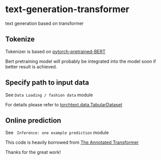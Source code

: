 # text-generation-transformer
text generation based on transformer

## Tokenize
Tokenizer is based on [pytorch-pretrained-BERT](https://github.com/huggingface/pytorch-pretrained-BERT)

Bert pretraining model will probably be integrated into the model soon if better result is achieved. 

## Specify path to input data 
See `Data Loading / fashion data` module

For details please refer to [torchtext.data.TabularDataset](https://torchtext.readthedocs.io/en/latest/data.html#tabulardataset)

## Online prediction 
See ` Inference: one example prediction` module

This code is heavily borrowed from [The Annotated Transformer](http://nlp.seas.harvard.edu/2018/04/03/attention.html)

Thanks for the great work!
